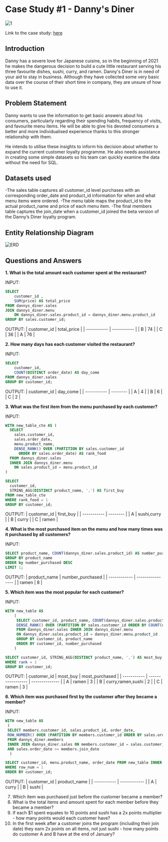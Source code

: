 # Case Study #1 - Danny's Diner
![1](https://github.com/marswanttobeanalyst/8-Week-SQL-Challenge/assets/141108687/194e7616-a7f2-4253-a820-aa52a54cdea6)

Link to the case study: [here](https://8weeksqlchallenge.com/case-study-1/)

## Introduction
Danny has a severe love for Japanese cuisine, so in the beginning of 2021 he makes the dangerous decision to build a cute little restaurant serving his three favourite dishes, sushi, curry, and ramen.
Danny's Diner is in need of your aid to stay in business. Although they have collected some very basic data over the course of their short time in company, they are unsure of how to use it.

## Problem Statement
Danny wants to use the information to get basic answers about his consumers, particularly regarding their spending habits, frequency of visits, and favourite menu items. He will be able to give his devoted consumers a better and more individualised experience thanks to this stronger relationship with them.

He intends to utilise these insights to inform his decision about whether to expand the current customer loyalty programme. He also needs assistance in creating some simple datasets so his team can quickly examine the data without the need for SQL.


## Datasets used
-The sales table captures all customer_id level purchases with an corresponding order_date and product_id information for when and what menu items were ordered.
-The menu table maps the product_id to the actual product_name and price of each menu item.
-The final members table captures the join_date when a customer_id joined the beta version of the Danny’s Diner loyalty program.

## Entity Relationship Diagram
![ERD](https://github.com/marswanttobeanalyst/8-Week-SQL-Challenge/assets/141108687/8a65c7f6-eac8-4731-86d4-a5135d728581)

## Questions and Answers

**1. What is the total amount each customer spent at the restaurant?**

INPUT:
```sql
SELECT 
	customer_id ,
    SUM(price) AS total_price 
FROM dannys_diner.sales 
JOIN dannys_diner.menu
	ON dannys_diner.sales.product_id = dannys_diner.menu.product_id 
GROUP BY sales.customer_id;
```

OUTPUT:
| customer_id | total_price |
| ----------- | ----------- |
| B           | 74          |
| C           | 36          |
| A           | 76          |


**2. How many days has each customer visited the restaurant?**

INPUT:
```sql
SELECT
	customer_id,
	COUNT(DISTINCT order_date) AS day_come
FROM dannys_diner.sales
GROUP BY customer_id;
```

OUTPUT:
| customer_id | day_come |
| ----------- | -------- |
| A           | 4        |
| B           | 6        |
| C           | 2        |

**3. What was the first item from the menu purchased by each customer?**

INPUT:
```sql
WITH new_table_cte AS (
  SELECT 
    sales.customer_id, 
    sales.order_date, 
    menu.product_name,
    DENSE_RANK() OVER (PARTITION BY sales.customer_id 
      ORDER BY sales.order_date) AS rank_food
  FROM dannys_diner.sales
  INNER JOIN dannys_diner.menu
    ON sales.product_id = menu.product_id
)

SELECT 
  customer_id, 
  STRING_AGG(DISTINCT product_name, ',') AS first_buy 
FROM new_table_cte
WHERE rank_food = 1
GROUP BY customer_id;

```
OUTPUT:
| customer_id | first_buy    |
| ----------- | --------     |
| A           | sushi,curry  |
| B           | curry        |
| C           | ramen        | 


**4. What is the most purchased item on the menu and how many times was it purchased by all customers?**

INPUT:
```sql
SELECT product_name, COUNT(dannys_diner.sales.product_id) AS number_purchased from dannys_diner.sales INNER JOIN dannys_diner.menu ON dannys_diner.sales.product_id = dannys_diner.menu.product_id
GROUP BY product_name
ORDER by number_purchased DESC
LIMIT 1;
```

OUTPUT:
| product_name | number_purchased |
| ------------ | ---------------- |
| ramen        | 8                |

**5. Which item was the most popular for each customer?**

INPUT:
```sql
WITH new_table AS 
	(
     SELECT customer_id, product_name, COUNT(dannys_diner.sales.product_id) AS number_purchased, 
     DENSE_RANK() OVER (PARTITION BY sales.customer_id ORDER BY COUNT(dannys_diner.sales.product_id) DESC) AS rank
     FROM dannys_diner.sales INNER JOIN dannys_diner.menu
     ON dannys_diner.sales.product_id = dannys_diner.menu.product_id
	 GROUP BY customer_id, product_name
     ORDER BY customer_id, number_purchased
    )

SELECT customer_id, STRING_AGG(DISTINCT product_name, ',') AS most_buy, MAX(number_purchased) as most_purchased FROM new_table
WHERE rank = 1
GROUP BY customer_id;
```

OUTPUT:
| customer_id | most_buy          | most_purchased |
| ----------- | ----------------- | -------------- |
| A           | ramen             | 3              |
| B           | curry,ramen,sushi | 2              |
| C           | ramen             | 3              |


**6. Which item was purchased first by the customer after they became a member?**

INPUT:
```sql
WITH new_table AS
 (
 SELECT members.customer_id, sales.product_id, order_date,
 ROW_NUMBER() OVER (PARTITION BY members.customer_id ORDER BY sales.order_date) AS row_num
 FROM dannys_diner.members
 INNER JOIN dannys_diner.sales ON members.customer_id = sales.customer_id
 AND sales.order_date >= members.join_date
  )

SELECT customer_id, menu.product_name, order_date FROM new_table INNER JOIN dannys_diner.menu ON new_table.product_id = menu.product_id
WHERE row_num = 1
ORDER BY customer_id;
```

OUTPUT:
| customer_id | product_name |
| ----------- | ------------ |
| A           | curry        |
| B           | sushi        |


7. Which item was purchased just before the customer became a member?
8. What is the total items and amount spent for each member before they became a member?
9. If each $1 spent equates to 10 points and sushi has a 2x points multiplier - how many points would each customer have?
10. In the first week after a customer joins the program (including their join date) they earn 2x points on all items, not just sushi - how many points do customer A and B have at the end of January?
